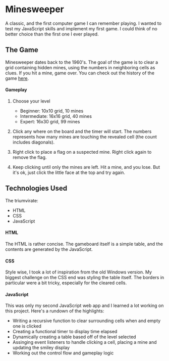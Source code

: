 # Minesweeper

A classic, and the first computer game I can remember playing. I wanted to test my JavaScript skills and implement my first game. I could think of no better choice than the first one I ever played.

## The Game

Minesweeper dates back to the 1960's. The goal of the game is to clear a grid containing hidden mines, using the numbers in neighboring cells as clues. If you hit a mine, game over. You can check out the history of the game [here](https://en.wikipedia.org/wiki/Minesweeper_(video_game)).

#### Gameplay
1. Choose your level
   - Beginner: 10x10 grid, 10 mines
   - Intermediate: 16x16 grid, 40 mines
   - Expert: 16x30 grid, 99 mines
   
2. Click any where on the board and the timer will start. The numbers represents how many mines are touching the revealed cell (the count includes diagonals).

3. Right click to place a flag on a suspected mine. Right click again to remove the flag.

4. Keep clicking until only the mines are left. Hit a mine, and you lose. But it's ok, just click the little face at the top and try again.

## Technologies Used
The triumvirate:
- HTML
- CSS
- JavaScript

#### HTML
The HTML is rather concise. The gameboard itself is a simple table, and the contents are generated by the JavaScript.

#### CSS
Style wise, I took a lot of inspiration from the old Windows version. My biggest challenge on the CSS end was styling the table itself. The borders in particular were a bit tricky, especially for the cleared cells.

#### JavaScript
This was only my second JavaScript web app and I learned a lot working on this project. Here's a rundown of the highlights:
- Writing a recursive function to clear surrounding cells when and empty one is clicked
- Creating a functional timer to display time elapsed
- Dynamically creating a table based off of the level selected
- Assinging event listeners to handle clicking a cell, placing a mine and updating the smiley display
- Working out the control flow and gameplay logic
